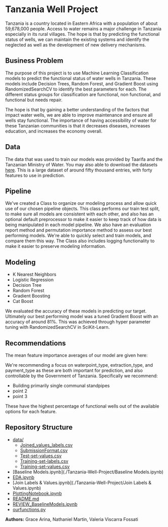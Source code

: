 # Tanzania Well Project

Tanzania is a country located in Eastern Africa with a population of about 59,678,000 people. Access to water remains a major challenge in Tanzania especially in its rural villages. The hope is that by predicting the functional status of wells, we can maintain the existing systems and identify the neglected as well as the development of new delivery mechanisms.

## Business Problem

The purpose of this project is to use Machine Learning Classification models to predict the functional status of water wells in Tanzania. These models include Decision Trees, Random Forest, and Gradient Boost using RandomizedSearchCV to identify the best parameters for each. The different status groups for classification are functional, non functional, and functional but needs repair.

The hope is that by gaining a better understanding of the factors that impact water wells, we are able to improve maintenance and ensure all wells stay functional.  The importance of having accessibility of water for these Tanzanian communities is that it decreases diseases, increases education, and increases the economy overall.

## Data
The data that was used to train our models was provided by Taarifa and the Tanzanian Ministry of Water. You may also able to download the datasets [here](https://www.drivendata.org/competitions/7/pump-it-up-data-mining-the-water-table/page/23/). This is a large dataset of around fifty thousand entries, with forty features to use in prediction.

## Pipeline
We've created a Class to organize our modeling process and allow quick use of our chosen pipeline objects. This class performs our train test split, to make sure all models are consistent with each other, and also has an optional default preprocessor to make it easier to keep track of how data is being manipulated in each model pipeline. We also have an evaluation report method and permutation importance method to assess our best performing models. We're able to quickly select and train models, and compare them this way. The Class also includes logging functionality to make it easier to preserve modeling information.

## Modeling

- K Nearest Neighbors
- Logistic Regression
- Decision Tree
- Random Forest
- Gradient Boosting
- Cat Boost

We evaluated the accuracy of these models in predicting our target. Ultimately our best performing model was a tuned Gradient Boost with an accuracy of around 81%. This was achieved through hyper parameter tuning with RandomizedSearchCV in SciKit-Learn.

## Recommendations

The mean feature importance averages of our model are given here:

We're recommending a focus on waterpoint_type, extraction_type, and payment_type as these are both important for prediction, and also controllable by the Government of Tanzania. Specifically we recommend:

- Building primarily single communal standpipes
- point 2
- point 3

These have the highest percentage of functional wells out of the available options for each feature.

## Repository Structure


* [data/](./Tanzania-Well-Project/data)
  * [Joined_values_labels.csv](./Tanzania-Well-Project/data/Joined_values_labels.csv)
  * [SubmissionFormat.csv](./Tanzania-Well-Project/data/SubmissionFormat.csv)
  * [Test-set-values.csv](./Tanzania-Well-Project/data/Test-set-values.csv)
  * [Training-set-labels.csv](./Tanzania-Well-Project/data/Training-set-labels.csv)
  * [Training-set-values.csv](./Tanzania-Well-Project/data/Training-set-values.csv)
* [Baseline Models.ipynb](./Tanzania-Well-Project/Baseline Models.ipynb)
* [EDA.ipynb](./Tanzania-Well-Project/EDA.ipynb)
* [Join Labels & Values.ipynb](./Tanzania-Well-Project/Join Labels & Values.ipynb)
* [PlottingNotebook.ipynb](./Tanzania-Well-Project/PlottingNotebook.ipynb)
* [README.md](./Tanzania-Well-Project/README.md)
* [REVIEW_BaselineModels.ipynb](./Tanzania-Well-Project/REVIEW_BaselineModels.ipynb)
* [ourfunctions.py](./Tanzania-Well-Project/ourfunctions.py)


**Authors:** Grace Arina, Nathaniel Martin, Valeria Viscarra Fossati